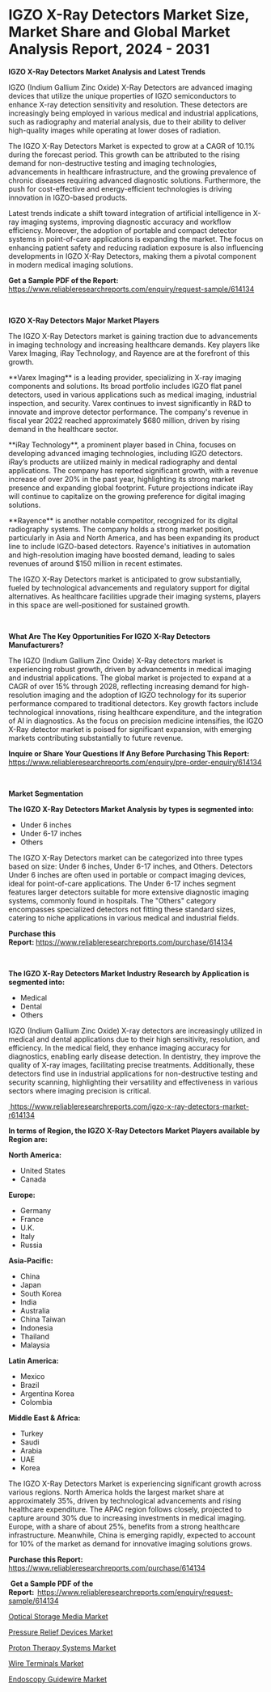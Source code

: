 <p><h1>IGZO X-Ray Detectors Market Size, Market Share and Global Market Analysis Report, 2024 - 2031</h1></p><p><strong>IGZO X-Ray Detectors Market Analysis and Latest Trends</strong></p>
<p><p>IGZO (Indium Gallium Zinc Oxide) X-Ray Detectors are advanced imaging devices that utilize the unique properties of IGZO semiconductors to enhance X-ray detection sensitivity and resolution. These detectors are increasingly being employed in various medical and industrial applications, such as radiography and material analysis, due to their ability to deliver high-quality images while operating at lower doses of radiation.</p><p>The IGZO X-Ray Detectors Market is expected to grow at a CAGR of 10.1% during the forecast period. This growth can be attributed to the rising demand for non-destructive testing and imaging technologies, advancements in healthcare infrastructure, and the growing prevalence of chronic diseases requiring advanced diagnostic solutions. Furthermore, the push for cost-effective and energy-efficient technologies is driving innovation in IGZO-based products.</p><p>Latest trends indicate a shift toward integration of artificial intelligence in X-ray imaging systems, improving diagnostic accuracy and workflow efficiency. Moreover, the adoption of portable and compact detector systems in point-of-care applications is expanding the market. The focus on enhancing patient safety and reducing radiation exposure is also influencing developments in IGZO X-Ray Detectors, making them a pivotal component in modern medical imaging solutions.</p></p>
<p><strong>Get a Sample PDF of the Report:&nbsp;</strong> <a href="https://www.reliableresearchreports.com/enquiry/request-sample/614134?utm_campaign=28&utm_medium=2&utm_source=Github&utm_content=ia&utm_term=30092024&utm_id=igzo-x-ray-detectors">https://www.reliableresearchreports.com/enquiry/request-sample/614134</a></p>
<p>&nbsp;</p>
<p><strong>IGZO X-Ray Detectors Major Market Players</strong></p>
<p><p>The IGZO X-Ray Detectors market is gaining traction due to advancements in imaging technology and increasing healthcare demands. Key players like Varex Imaging, iRay Technology, and Rayence are at the forefront of this growth.</p><p>**Varex Imaging** is a leading provider, specializing in X-ray imaging components and solutions. Its broad portfolio includes IGZO flat panel detectors, used in various applications such as medical imaging, industrial inspection, and security. Varex continues to invest significantly in R&D to innovate and improve detector performance. The company's revenue in fiscal year 2022 reached approximately $680 million, driven by rising demand in the healthcare sector.</p><p>**iRay Technology**, a prominent player based in China, focuses on developing advanced imaging technologies, including IGZO detectors. iRay’s products are utilized mainly in medical radiography and dental applications. The company has reported significant growth, with a revenue increase of over 20% in the past year, highlighting its strong market presence and expanding global footprint. Future projections indicate iRay will continue to capitalize on the growing preference for digital imaging solutions.</p><p>**Rayence** is another notable competitor, recognized for its digital radiography systems. The company holds a strong market position, particularly in Asia and North America, and has been expanding its product line to include IGZO-based detectors. Rayence's initiatives in automation and high-resolution imaging have boosted demand, leading to sales revenues of around $150 million in recent estimates.</p><p>The IGZO X-Ray Detectors market is anticipated to grow substantially, fueled by technological advancements and regulatory support for digital alternatives. As healthcare facilities upgrade their imaging systems, players in this space are well-positioned for sustained growth.</p></p>
<p>&nbsp;</p>
<p><strong>What Are The Key Opportunities For IGZO X-Ray Detectors Manufacturers?</strong></p>
<p><p>The IGZO (Indium Gallium Zinc Oxide) X-Ray detectors market is experiencing robust growth, driven by advancements in medical imaging and industrial applications. The global market is projected to expand at a CAGR of over 15% through 2028, reflecting increasing demand for high-resolution imaging and the adoption of IGZO technology for its superior performance compared to traditional detectors. Key growth factors include technological innovations, rising healthcare expenditure, and the integration of AI in diagnostics. As the focus on precision medicine intensifies, the IGZO X-Ray detector market is poised for significant expansion, with emerging markets contributing substantially to future revenue.</p></p>
<p><strong>Inquire or Share Your Questions If Any Before Purchasing This Report:</strong> <a href="https://www.reliableresearchreports.com/enquiry/pre-order-enquiry/614134?utm_campaign=28&utm_medium=2&utm_source=Github&utm_content=ia&utm_term=30092024&utm_id=igzo-x-ray-detectors">https://www.reliableresearchreports.com/enquiry/pre-order-enquiry/614134</a></p>
<p>&nbsp;</p>
<p><strong>Market Segmentation</strong></p>
<p><strong>The IGZO X-Ray Detectors Market Analysis by types is segmented into:</strong></p>
<p><ul><li>Under 6 inches</li><li>Under 6-17 inches</li><li>Others</li></ul></p>
<p><p>The IGZO X-Ray Detectors market can be categorized into three types based on size: Under 6 inches, Under 6-17 inches, and Others. Detectors Under 6 inches are often used in portable or compact imaging devices, ideal for point-of-care applications. The Under 6-17 inches segment features larger detectors suitable for more extensive diagnostic imaging systems, commonly found in hospitals. The "Others" category encompasses specialized detectors not fitting these standard sizes, catering to niche applications in various medical and industrial fields.</p></p>
<p><strong>Purchase this Report:&nbsp;</strong><a href="https://www.reliableresearchreports.com/purchase/614134?utm_campaign=28&utm_medium=2&utm_source=Github&utm_content=ia&utm_term=30092024&utm_id=igzo-x-ray-detectors">https://www.reliableresearchreports.com/purchase/614134</a></p>
<p>&nbsp;</p>
<p><strong>The IGZO X-Ray Detectors Market Industry Research by Application is segmented into:</strong></p>
<p><ul><li>Medical</li><li>Dental</li><li>Others</li></ul></p>
<p><p>IGZO (Indium Gallium Zinc Oxide) X-ray detectors are increasingly utilized in medical and dental applications due to their high sensitivity, resolution, and efficiency. In the medical field, they enhance imaging accuracy for diagnostics, enabling early disease detection. In dentistry, they improve the quality of X-ray images, facilitating precise treatments. Additionally, these detectors find use in industrial applications for non-destructive testing and security scanning, highlighting their versatility and effectiveness in various sectors where imaging precision is critical.</p></p>
<p><a href="https://www.reliableresearchreports.com/igzo-x-ray-detectors-market-r614134?utm_campaign=28&utm_medium=2&utm_source=Github&utm_content=ia&utm_term=30092024&utm_id=igzo-x-ray-detectors">&nbsp;https://www.reliableresearchreports.com/igzo-x-ray-detectors-market-r614134</a></p>
<p><strong>In terms of Region, the IGZO X-Ray Detectors Market Players available by Region are:</strong></p>
<p>
    <p> <strong> North America: </strong>
        <ul>
            <li>United States</li>
            <li>Canada</li>
        </ul>
        </p> 
    <p> <strong> Europe: </strong>
        <ul>
            <li>Germany</li>
            <li>France</li>
            <li>U.K.</li>
            <li>Italy</li>
            <li>Russia</li>
        </ul>
        </p> 
    <p> <strong> Asia-Pacific: </strong>
        <ul>
            <li>China</li>
            <li>Japan</li>
            <li>South Korea</li>
            <li>India</li>
            <li>Australia</li>
            <li>China Taiwan</li>
            <li>Indonesia</li>
            <li>Thailand</li>
            <li>Malaysia</li>
        </ul>
        </p> 
    <p> <strong> Latin America: </strong>
        <ul>
            <li>Mexico</li>
            <li>Brazil</li>
            <li>Argentina Korea</li>
            <li>Colombia</li>
        </ul>
        </p> 
    <p> <strong> Middle East & Africa: </strong>
        <ul>
            <li>Turkey</li>
            <li>Saudi</li>
            <li>Arabia</li>
            <li>UAE</li>
            <li>Korea</li>
        </ul>
    </p>
    </p>
<p><p>The IGZO X-Ray Detectors Market is experiencing significant growth across various regions. North America holds the largest market share at approximately 35%, driven by technological advancements and rising healthcare expenditure. The APAC region follows closely, projected to capture around 30% due to increasing investments in medical imaging. Europe, with a share of about 25%, benefits from a strong healthcare infrastructure. Meanwhile, China is emerging rapidly, expected to account for 10% of the market as demand for innovative imaging solutions grows.</p></p>
<p><strong>Purchase this Report: </strong><a href="https://www.reliableresearchreports.com/purchase/614134?utm_campaign=28&utm_medium=2&utm_source=Github&utm_content=ia&utm_term=30092024&utm_id=igzo-x-ray-detectors">https://www.reliableresearchreports.com/purchase/614134</a></p>
<p>&nbsp;<strong>Get a Sample PDF of the Report:&nbsp;&nbsp;</strong><a href="https://www.reliableresearchreports.com/enquiry/request-sample/614134?utm_campaign=28&utm_medium=2&utm_source=Github&utm_content=ia&utm_term=30092024&utm_id=igzo-x-ray-detectors">https://www.reliableresearchreports.com/enquiry/request-sample/614134</a></p>
<p><strong></strong></p>
<p><p><a href="https://issuu.com/reportprime-2/docs/optical-storage-media-market-size-2_e9db0f45b9a0a7?utm_campaign=28&utm_medium=2&utm_source=Github&utm_content=ia&utm_term=30092024&utm_id=igzo-x-ray-detectors">Optical Storage Media Market</a></p><p><a href="https://www.linkedin.com/pulse/pressure-relief-devices-industry-sector-new-technologies-k2c1e?utm_campaign=28&utm_medium=2&utm_source=Github&utm_content=ia&utm_term=30092024&utm_id=igzo-x-ray-detectors">Pressure Relief Devices Market</a></p><p><a href="https://www.linkedin.com/pulse/proton-therapy-systems-market-trends-regional-insights-forecasted-07dxe?utm_campaign=28&utm_medium=2&utm_source=Github&utm_content=ia&utm_term=30092024&utm_id=igzo-x-ray-detectors">Proton Therapy Systems Market</a></p><p><a href="https://issuu.com/reportprime-2/docs/wire-terminals-market-size-2030.ppt_a95e3678cc5b40?utm_campaign=28&utm_medium=2&utm_source=Github&utm_content=ia&utm_term=30092024&utm_id=igzo-x-ray-detectors">Wire Terminals Market</a></p><p><a href="https://github.com/SamiaChowdhury801/Market-Research-Report-List-1/blob/main/endoscopy-guidewire-market.md?utm_campaign=28&utm_medium=2&utm_source=Github&utm_content=ia&utm_term=30092024&utm_id=igzo-x-ray-detectors">Endoscopy Guidewire Market</a></p></p>